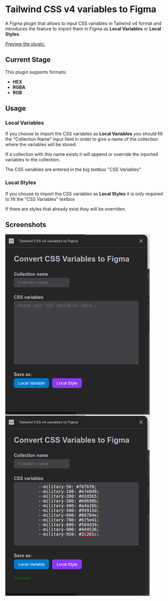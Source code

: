 # Tailwind CSS v4 variables to Figma

A Figma plugin that allows to input CSS variables in Tailwind v4 format and introduces the feature to import them in Figma as **Local Variables** or **Local Styles**.

[Preview the plugin.](https://www.figma.com/community/plugin/1463378448591477945/tailwind-css-v4-variables-to-figma)

## Current Stage

This plugin supports formats:

* **HEX**
* **RGBA**
* **RGB**

## Usage

### Local Variables

If you choose to import the CSS variables as **Local Variables** you should fill the "Collection Name" input field in order to give a name of the collection where the variables will be stored.

If a collection with this name exists it will append or override the inported variables to the collection.

The CSS variables are entered in the big textbox "CSS Variables"

### Local Styles

If you choose to import the CSS variables as **Local Styles** it is only required to fill the "CSS Variables" textbox

If there are styles that already exist they will be overriden.

## Screenshots

![Screenshot 1](./img/screenshot1.png)
![Screenshot 2](./img/screenshot2.png)
